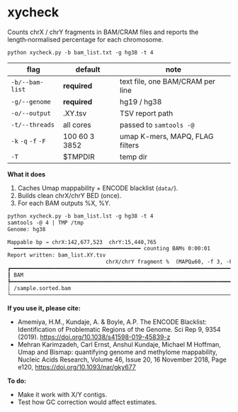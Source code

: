 # xycheck
Counts chrX / chrY fragments in BAM/CRAM files and reports the length‑normalised percentage for each chromosome.

```
python xycheck.py -b bam_list.txt -g hg38 -t 4
```

| flag                | default       | note                               |
| ------------------- | ------------- | ---------------------------------- |
| `-b/--bam-list`     | **required**  | text file, one BAM/CRAM per line   |
| `-g/--genome`       | **required**  | hg19 / hg38                        |
| `-o/--output`       | <list>.XY.tsv | TSV report path                    |
| `-t/--threads`      | all cores     | passed to `samtools -@`            |
| `-k` `-q` `-f` `-F` | 100 60 3 3852 | umap K-mers, MAPQ, FLAG filters    |
| `-T`                | \$TMPDIR      | temp dir                           |

**What it does**

1. Caches Umap mappability + ENCODE blacklist (`data/`).
2. Builds clean chrX/chrY BED (once).
3. For each BAM outputs %X, %Y.

```txt
python xycheck.py -b bam_list.lst -g hg38 -t 4
samtools -@ 4 | TMP /tmp
Genome: hg38

Mappable bp → chrX:142,677,523  chrY:15,440,765
  ━━━━━━━━━━━━━━━━━━━━━━━━━━━━━━━━━━━━━━━━ counting BAMs 0:00:01
Report written: bam_list.XY.tsv
                               chrX/chrY fragment %  (MAPQ≥60, -f 3, -F 3852)
┏━━━━━━━━━━━━━━━━━━━━━━━━━━━━━━━━━━━━━━━━━━━━━━━━━━━━━━━━━━━━━━━━━━━━━━━━━━━━━━━━━━━━┳━━━━━━━┳━━━━━━━┓
┃ BAM                                                                                ┃    %X ┃    %Y ┃
┡━━━━━━━━━━━━━━━━━━━━━━━━━━━━━━━━━━━━━━━━━━━━━━━━━━━━━━━━━━━━━━━━━━━━━━━━━━━━━━━━━━━━╇━━━━━━━╇━━━━━━━┩
│ /sample.sorted.bam                                                                 │ 50.00 │ 50.00 │
└────────────────────────────────────────────────────────────────────────────────────┴───────┴───────┘
```

**If you use it, please cite:**

 - Amemiya, H.M., Kundaje, A. & Boyle, A.P. The ENCODE Blacklist: Identification of Problematic Regions of the Genome. Sci Rep 9, 9354 (2019). https://doi.org/10.1038/s41598-019-45839-z
 - Mehran Karimzadeh, Carl Ernst, Anshul Kundaje, Michael M Hoffman, Umap and Bismap: quantifying genome and methylome mappability, Nucleic Acids Research, Volume 46, Issue 20, 16 November 2018, Page e120, https://doi.org/10.1093/nar/gky677

**To do:**

- Make it work with X/Y contigs.
- Test how GC correction would affect estimates.
   
